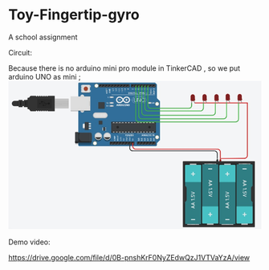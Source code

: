 # Toy-Fingertip-gyro
A school assignment 

Circuit:

Because there is no arduino mini pro module in TinkerCAD , so we put arduino UNO as mini ;
![image](https://github.com/secret3557/Toy-Fingertip-gyro/blob/master/HIHI.jpg)

Demo video:

https://drive.google.com/file/d/0B-pnshKrF0NyZEdwQzJ1VTVaYzA/view
